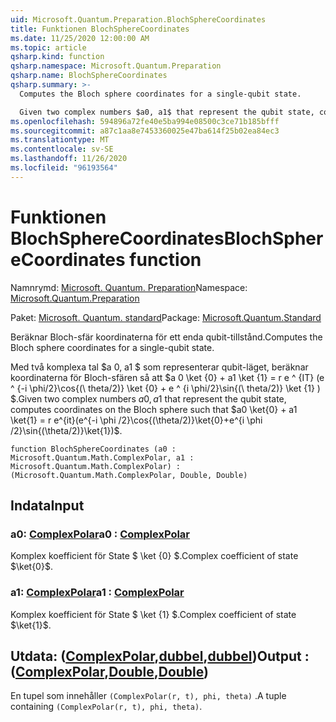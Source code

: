 ```yaml
---
uid: Microsoft.Quantum.Preparation.BlochSphereCoordinates
title: Funktionen BlochSphereCoordinates
ms.date: 11/25/2020 12:00:00 AM
ms.topic: article
qsharp.kind: function
qsharp.namespace: Microsoft.Quantum.Preparation
qsharp.name: BlochSphereCoordinates
qsharp.summary: >-
  Computes the Bloch sphere coordinates for a single-qubit state.

  Given two complex numbers $a0, a1$ that represent the qubit state, computes coordinates on the Bloch sphere such that $a0 \ket{0} + a1 \ket{1} = r e^{it}(e^{-i \phi /2}\cos{(\theta/2)}\ket{0}+e^{i \phi /2}\sin{(\theta/2)}\ket{1})$.
ms.openlocfilehash: 594896a72fe40e5ba994e08500c3ce71b185bfff
ms.sourcegitcommit: a87c1aa8e7453360025e47ba614f25b02ea84ec3
ms.translationtype: MT
ms.contentlocale: sv-SE
ms.lasthandoff: 11/26/2020
ms.locfileid: "96193564"
---
```

# <a name="blochspherecoordinates-function"></a><span data-ttu-id="a7ca0-102">Funktionen BlochSphereCoordinates</span><span class="sxs-lookup"><span data-stu-id="a7ca0-102">BlochSphereCoordinates function</span></span>

<span data-ttu-id="a7ca0-103">Namnrymd: [Microsoft. Quantum. Preparation](xref:Microsoft.Quantum.Preparation)</span><span class="sxs-lookup"><span data-stu-id="a7ca0-103">Namespace: [Microsoft.Quantum.Preparation](xref:Microsoft.Quantum.Preparation)</span></span>

<span data-ttu-id="a7ca0-104">Paket: [Microsoft. Quantum. standard](https://nuget.org/packages/Microsoft.Quantum.Standard)</span><span class="sxs-lookup"><span data-stu-id="a7ca0-104">Package: [Microsoft.Quantum.Standard](https://nuget.org/packages/Microsoft.Quantum.Standard)</span></span>


<span data-ttu-id="a7ca0-105">Beräknar Bloch-sfär koordinaterna för ett enda qubit-tillstånd.</span><span class="sxs-lookup"><span data-stu-id="a7ca0-105">Computes the Bloch sphere coordinates for a single-qubit state.</span></span>

<span data-ttu-id="a7ca0-106">Med två komplexa tal $a 0, a1 $ som representerar qubit-läget, beräknar koordinaterna för Bloch-sfären så att $a 0 \ket {0} + a1 \ket {1} = r e ^ {IT} (e ^ {-i \phi/2}\cos{(\ theta/2)} \ket {0} + e ^ {i \phi/2}\sin{(\ theta/2)} \ket {1} ) $.</span><span class="sxs-lookup"><span data-stu-id="a7ca0-106">Given two complex numbers $a0, a1$ that represent the qubit state, computes coordinates on the Bloch sphere such that $a0 \ket{0} + a1 \ket{1} = r e^{it}(e^{-i \phi /2}\cos{(\theta/2)}\ket{0}+e^{i \phi /2}\sin{(\theta/2)}\ket{1})$.</span></span>

```qsharp
function BlochSphereCoordinates (a0 : Microsoft.Quantum.Math.ComplexPolar, a1 : Microsoft.Quantum.Math.ComplexPolar) : (Microsoft.Quantum.Math.ComplexPolar, Double, Double)
```


## <a name="input"></a><span data-ttu-id="a7ca0-107">Indata</span><span class="sxs-lookup"><span data-stu-id="a7ca0-107">Input</span></span>

### <a name="a0--complexpolar"></a><span data-ttu-id="a7ca0-108">a0: [ComplexPolar](xref:Microsoft.Quantum.Math.ComplexPolar)</span><span class="sxs-lookup"><span data-stu-id="a7ca0-108">a0 : [ComplexPolar](xref:Microsoft.Quantum.Math.ComplexPolar)</span></span>

<span data-ttu-id="a7ca0-109">Komplex koefficient för State $ \ket {0} $.</span><span class="sxs-lookup"><span data-stu-id="a7ca0-109">Complex coefficient of state $\ket{0}$.</span></span>


### <a name="a1--complexpolar"></a><span data-ttu-id="a7ca0-110">a1: [ComplexPolar](xref:Microsoft.Quantum.Math.ComplexPolar)</span><span class="sxs-lookup"><span data-stu-id="a7ca0-110">a1 : [ComplexPolar](xref:Microsoft.Quantum.Math.ComplexPolar)</span></span>

<span data-ttu-id="a7ca0-111">Komplex koefficient för State $ \ket {1} $.</span><span class="sxs-lookup"><span data-stu-id="a7ca0-111">Complex coefficient of state $\ket{1}$.</span></span>



## <a name="output--complexpolardoubledouble"></a><span data-ttu-id="a7ca0-112">Utdata: ([ComplexPolar](xref:Microsoft.Quantum.Math.ComplexPolar),[dubbel](xref:microsoft.quantum.lang-ref.double),[dubbel](xref:microsoft.quantum.lang-ref.double))</span><span class="sxs-lookup"><span data-stu-id="a7ca0-112">Output : ([ComplexPolar](xref:Microsoft.Quantum.Math.ComplexPolar),[Double](xref:microsoft.quantum.lang-ref.double),[Double](xref:microsoft.quantum.lang-ref.double))</span></span>

<span data-ttu-id="a7ca0-113">En tupel som innehåller `(ComplexPolar(r, t), phi, theta)` .</span><span class="sxs-lookup"><span data-stu-id="a7ca0-113">A tuple containing `(ComplexPolar(r, t), phi, theta)`.</span></span>
